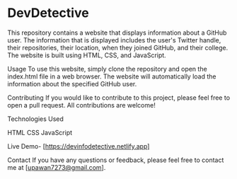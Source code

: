 # DevDetective

This repository contains a website that displays information about a GitHub user. The information that is displayed includes the user's Twitter handle, their repositories, their location, when they joined GitHub, and their college. The website is built using HTML, CSS, and JavaScript.

Usage
To use this website, simply clone the repository and open the index.html file in a web browser. The website will automatically load the information about the specified GitHub user.

Contributing
If you would like to contribute to this project, please feel free to open a pull request. All contributions are welcome!

Technologies Used

HTML
CSS
JavaScript

Live Demo-  [https://devinfodetective.netlify.app]

Contact
If you have any questions or feedback, please feel free to contact me at [upawan7273@gmail.com].
